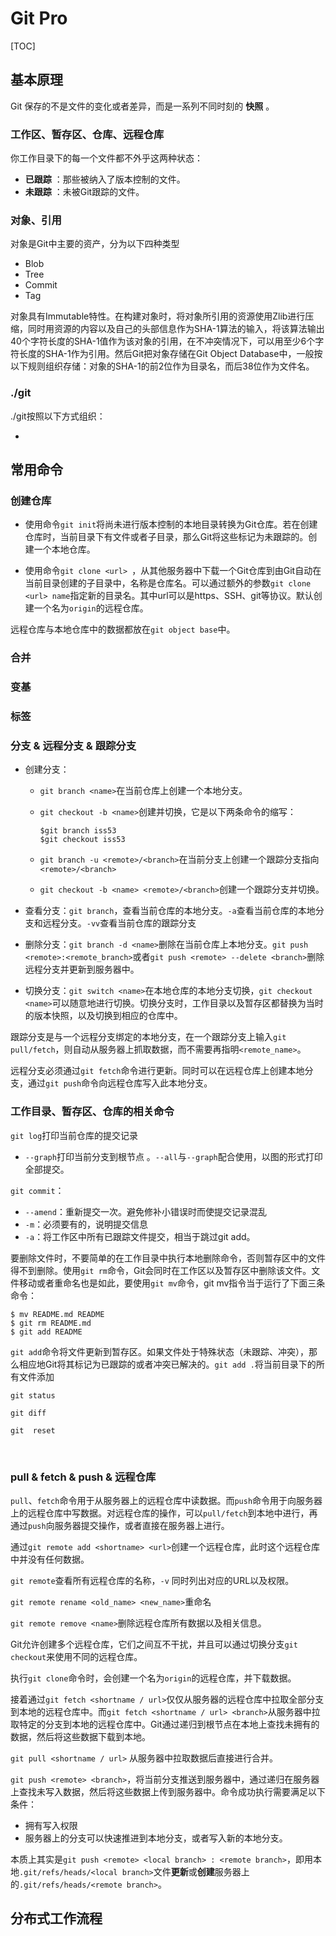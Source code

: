 # Git Pro

[TOC]



## 基本原理

Git 保存的不是文件的变化或者差异，而是一系列不同时刻的 **快照** 。

### 工作区、暂存区、仓库、远程仓库

你工作目录下的每一个文件都不外乎这两种状态：

- **已跟踪** ：那些被纳入了版本控制的文件。
-  **未跟踪** ：未被Git跟踪的文件。



### 对象、引用

对象是Git中主要的资产，分为以下四种类型

- Blob
- Tree 
- Commit
- Tag

对象具有Immutable特性。在构建对象时，将对象所引用的资源使用Zlib进行压缩，同时用资源的内容以及自己的头部信息作为SHA-1算法的输入，将该算法输出40个字符长度的SHA-1值作为该对象的引用，在不冲突情况下，可以用至少6个字符长度的SHA-1作为引用。然后Git把对象存储在Git Object Database中，一般按以下规则组织存储：对象的SHA-1的前2位作为目录名，而后38位作为文件名。



### ./git

./git按照以下方式组织：

- 

## 常用命令

### 创建仓库 

- 使用命令`git init`将尚未进行版本控制的本地目录转换为Git仓库。若在创建仓库时，当前目录下有文件或者子目录，那么Git将这些标记为未跟踪的。创建一个本地仓库。

- 使用命令`git clone <url> `，从其他服务器中下载一个Git仓库到由Git自动在当前目录创建的子目录中，名称是仓库名。可以通过额外的参数`git clone <url> name`指定新的目录名。其中url可以是https、SSH、git等协议。默认创建一个名为`origin`的远程仓库。

远程仓库与本地仓库中的数据都放在`git object base`中。

### 合并

### 变基

### 标签

### 分支 & 远程分支 &  跟踪分支

- 创建分支：

	- `git branch <name>`在当前仓库上创建一个本地分支。

	- `git checkout -b <name>`创建并切换，它是以下两条命令的缩写：

		~~~shell
		$git branch iss53
		$git checkout iss53
		~~~

	- `git branch -u <remote>/<branch>`在当前分支上创建一个跟踪分支指向`<remote>/<branch>`

	- `git checkout -b <name> <remote>/<branch>`创建一个跟踪分支并切换。

- 查看分支：`git branch`，查看当前仓库的本地分支。`-a`查看当前仓库的本地分支和远程分支。`-vv`查看当前仓库的跟踪分支

- 删除分支：`git branch -d <name>`删除在当前仓库上本地分支。`git push <remote>:<remote_branch>`或者`git push <remote> --delete <branch>`删除远程分支并更新到服务器中。

- 切换分支：`git switch <name>`在本地仓库的本地分支切换，`git checkout <name>`可以随意地进行切换。切换分支时，工作目录以及暂存区都替换为当时的版本快照，以及切换到相应的仓库中。



跟踪分支是与一个远程分支绑定的本地分支，在一个跟踪分支上输入`git pull/fetch`，则自动从服务器上抓取数据，而不需要再指明`<remote_name>`。

远程分支必须通过`git fetch`命令进行更新。同时可以在远程仓库上创建本地分支，通过`git push`命令向远程仓库写入此本地分支。



### 工作目录、暂存区、仓库的相关命令

`git log`打印当前仓库的提交记录

-  `--graph`打印当前分支到根节点 。`--all`与`--graph`配合使用，以图的形式打印全部提交。

`git commit`：

- `--amend`：重新提交一次。避免修补小错误时而使提交记录混乱
- `-m`：必须要有的，说明提交信息
- `-a`：将工作区中所有已跟踪文件提交，相当于跳过git add。



要删除文件时，不要简单的在工作目录中执行本地删除命令，否则暂存区中的文件得不到删除。使用`git rm`命令，Git会同时在工作区以及暂存区中删除该文件。文件移动或者重命名也是如此，要使用`git mv`命令，git mv指令当于运行了下面三条命令：

~~~shel
$ mv README.md README
$ git rm README.md
$ git add README
~~~



`git add`命令将文件更新到暂存区。如果文件处于特殊状态（未跟踪、冲突），那么相应地Git将其标记为已跟踪的或者冲突已解决的。`git add .`将当前目录下的所有文件添加



`git status`



`git diff`



`git  reset`


​	

### pull & fetch & push & 远程仓库

`pull`、`fetch`命令用于从服务器上的远程仓库中读数据。而`push`命令用于向服务器上的远程仓库中写数据。对远程仓库的操作，可以`pull/fetch`到本地中进行，再通过`push`向服务器提交操作，或者直接在服务器上进行。



通过`git remote add <shortname> <url>`创建一个远程仓库，此时这个远程仓库中并没有任何数据。

`git remote`查看所有远程仓库的名称，`-v` 同时列出对应的URL以及权限。

`git remote rename <old_name> <new_name>`重命名

`git remote remove <name>`删除远程仓库所有数据以及相关信息。

Git允许创建多个远程仓库，它们之间互不干扰，并且可以通过切换分支`git checkout`来使用不同的远程仓库。

执行`git clone`命令时，会创建一个名为`origin`的远程仓库，并下载数据。





接着通过`git fetch <shortname / url>`仅仅从服务器的远程仓库中拉取全部分支到本地的远程仓库中。而`git fetch <shortname / url> <branch>`从服务器中拉取特定的分支到本地的远程仓库中。Git通过递归到根节点在本地上查找未拥有的数据，然后将这些数据下载到本地。

`git pull <shortname / url>` 从服务器中拉取数据后直接进行合并。



`git push <remote> <branch>`，将当前分支推送到服务器中，通过递归在服务器上查找未写入数据，然后将这些数据上传到服务器中。命令成功执行需要满足以下条件：

- 拥有写入权限
- 服务器上的分支可以快速推进到本地分支，或者写入新的本地分支。



本质上其实是`git push <remote> <local branch> : <remote branch>`，即用本地`.git/refs/heads/<local branch>`文件**更新**或**创建**服务器上的`.git/refs/heads/<remote branch>`。



## 分布式工作流程







